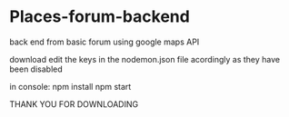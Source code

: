 # Places-forum-backend
back end from basic forum using google maps API

download 
edit the keys in the nodemon.json file acordingly as they have been disabled

in console: 
npm install
npm start

THANK YOU FOR DOWNLOADING
